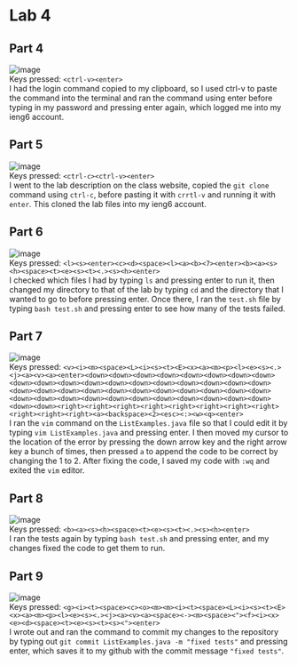 # Lab 4  
## Part 4  
![image](https://github.com/qcassady/cse15l-lab-reports/assets/130010365/da260b16-110c-43e7-a592-5fa46c050cf1)  
Keys pressed: ```<ctrl-v><enter>```  
I had the login command copied to my clipboard, so I used ctrl-v to paste the command into the terminal and ran the command using enter before typing in my password and pressing enter again, which logged me into my ieng6 account.  
## Part 5  
![image](https://github.com/qcassady/cse15l-lab-reports/assets/130010365/40aa176e-3955-4a11-95d5-1f4b3ba49b57)  
Keys pressed: ```<ctrl-c><ctrl-v><enter>```  
I went to the lab description on the class website, copied the ```git clone``` command using `ctrl-c`, before pasting it with `crrtl-v` and running it with `enter`. This cloned the lab files into my ieng6 account.  
## Part 6  
![image](https://github.com/qcassady/cse15l-lab-reports/assets/130010365/be19481b-e59c-4112-a90b-719b192c8f10)  
Keys pressed: ```<l><s><enter><c><d><space><l><a><b><7><enter><b><a><s><h><space><t><e><s><t><.><s><h><enter>```  
I checked which files I had by typing `ls` and pressing enter to run it, then changed my directory to that of the lab by typing `cd` and the directory that I wanted to go to before pressing enter. Once there, I ran the ```test.sh``` file by typing `bash test.sh` and pressing enter to see how many of the tests failed.  
## Part 7  
![image](https://github.com/qcassady/cse15l-lab-reports/assets/130010365/d446fdd9-6161-4dfe-8691-53ddbc61b52d)  
Keys pressed: ```<v><i><m><space><L><i><s><t><E><x><a><m><p><l><e><s><.><j><a><v><a><enter><down><down><down><down><down><down><down><down><down><down><down><down><down><down><down><down><down><down><down><down><down><down><down><down><down><down><down><down><down><down><down><down><down><down><down><down><down><down><down><down><down><down><down><right><right><right><right><right><right><right><right><right><right><right><a><backspace><2><esc><:><w><q><enter>```  
I ran the ```vim``` command on the ```ListExamples.java``` file so that I could edit it by typing `vim ListExamples.java` and pressing enter. I then moved my cursor to the location of the error by pressing the down arrow key and the right arrow key a bunch of times, then pressed `a` to append the code to be correct by changing the 1 to 2. After fixing the code, I saved my code with `:wq` and exited the `vim` editor.  
## Part 8  
![image](https://github.com/qcassady/cse15l-lab-reports/assets/130010365/990abbca-e52f-4aa1-a8de-43e44dbc7ad1)  
Keys pressed: ```<b><a><s><h><space><t><e><s><t><.><s><h><enter>```  
I ran the tests again by typing `bash test.sh` and pressing enter, and my changes fixed the code to get them to run.  
## Part 9  
![image](https://github.com/qcassady/cse15l-lab-reports/assets/130010365/140e2f6d-84dc-41eb-b4eb-67d4b3bc1097)  
Keys pressed: ```<g><i><t><space><c><o><m><m><i><t><space><L><i><s><t><E><x><a><m><p><l><e><s><.><j><a><v><a><space><-><m><space><"><f><i><x><e><d><space><t><e><s><t><s><"><enter>```  
I wrote out and ran the command to commit my changes to the repository by typing out `git commit ListExamples.java -m "fixed tests"` and pressing enter, which saves it to my github with the commit message `"fixed tests"`.  
